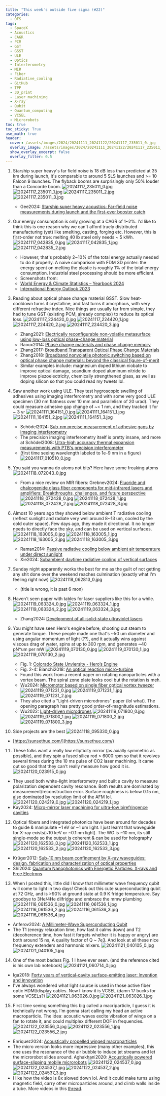 ```yaml
---
title: "This week's outside five sigma (#22)"
categories:
  - OFS
tags:
  - SpaceX
  - Acoustics
  - CAGR
  - PCM
  - GST
  - GSST
  - ULE
  - Optics
  - Interferometry
  - MIR
  - Fiber
  - Radiative_cooling
  - GitHub
  - TPP
  - 3D_print
  - Laser_machining
  - X-ray
  - Qubit
  - Quantum_computing
  - VCSEL
  - Microrobots
toc: true
toc_sticky: True
use_math: true
header:
  cover: /assets/images/2024/20241111_20241122/20241117_235011_0.jpg
  overlay_image: /assets/images/2024/20241111_20241122/20241117_235011_0.jpg
  show_overlay_excerpt: false
  overlay_filter: 0.5
---
```


1. Starship super heavy's far field noise is 18 dB less than predicted at 35 km during launch, it's comparable to around 5 SLS launches and >= 10 Falcon 9 launches. The flyback booms are surprisingly only 50% louder than a Concorde boom.
![20241117_235011_0.jpg](/assets/images/2024/20241111_20241122/20241117_235011_0.jpg)
![20241117_235011_1.jpg](/assets/images/2024/20241111_20241122/20241117_235011_1.jpg)
![20241117_235011_2.jpg](/assets/images/2024/20241111_20241122/20241117_235011_2.jpg)
![20241117_235011_3.jpg](/assets/images/2024/20241111_20241122/20241117_235011_3.jpg)
   - Gee2024: [Starship super heavy acoustics: Far-field noise measurements during launch and the first-ever booster catch](https://pubs.aip.org/jel/article/4/11/113601/3320807/Starship-super-heavy-acoustics-Far-field-noise)


2. Our energy consumption is only growing at a CAGR of 1~2%. I'd like to think this is one reason why we can't afford truely distributed manufacturing (yet) like smelting, casting, forging etc.
However, this is first-order not true: melting 40 lb steel only needs ~ 5 kWh.
![20241117_042835_0.jpg](/assets/images/2024/20241111_20241122/20241117_042835_0.jpg)
![20241117_042835_1.jpg](/assets/images/2024/20241111_20241122/20241117_042835_1.jpg)
![20241117_042835_2.jpg](/assets/images/2024/20241111_20241122/20241117_042835_2.jpg)
   - However, that's probably 2~10% of the total energy actually needed to do it properly. A naive comparison with FDM 3D printer: the energy spent on melting the plastic is roughly 1% of the total energy consumption.
Industrial steel processing should be more efficient.
   - Screenshots from:
   - [World Energy & Climate Statistics – Yearbook 2024](https://yearbook.enerdata.net/total-energy/world-consumption-statistics.html)
   - [International Energy Outlook 2023](https://www.eia.gov/outlooks/ieo/pdf/IEO2023_Narrative.pdf)

3. Reading about optical phase change material GSST. Slow heat-cooldown turns it crystalline, and fast turns it amorphous, with very different refractive index.
Nice things are usually far from simple, they had to tune GST (existing PCM, already complex) to reduce its optical loss.
![20241117_224420_0.jpg](/assets/images/2024/20241111_20241122/20241117_224420_0.jpg)
![20241117_224420_1.jpg](/assets/images/2024/20241111_20241122/20241117_224420_1.jpg)
![20241117_224420_2.jpg](/assets/images/2024/20241111_20241122/20241117_224420_2.jpg)
![20241117_224420_3.jpg](/assets/images/2024/20241111_20241122/20241117_224420_3.jpg)
   - Zhang2021: [Electrically reconfigurable non-volatile metasurface using low-loss optical phase-change material](https://www.nature.com/articles/s41565-021-00881-9)
   - Raoux2014: [Phase change materials and phase change memory](https://link.springer.com/article/10.1557/mrs.2014.139)
   - Zhang2017: [Broadband Transparent Optical Phase Change Materials](https://opg.optica.org/abstract.cfm?uri=CLEO_SI-2017-JTh5C.4)
   - Zhang2018: [Broadband nonvolatile photonic switching based on optical phase change materials: beyond the classical figure-of-merit](https://opg.optica.org/ol/abstract.cfm?uri=ol-43-1-94)
   - Similar examples include: magnesium doped lithium niobate to improve optical damage, scandium doped aluminum nitride to improve piezoelectricity, chemically strengthened glass, as well as doping silicon so that you could read my tweets lol.


4. Saw another work using ULE.
They test hygroscopic swelling of adhesives using imaging interferometry and with some very good ULE specimen (30 nm flatness over 10 mm and parallelism of 20 urad). They could measure adhesive gap change of ~< 1 nm, and they tracked it for ~ 3 yr
![20241111_164151_0.jpg](/assets/images/2024/20241111_20241122/20241111_164151_0.jpg)
![20241111_164151_1.jpg](/assets/images/2024/20241111_20241122/20241111_164151_1.jpg)
![20241111_164151_2.jpg](/assets/images/2024/20241111_20241122/20241111_164151_2.jpg)
![20241111_164151_3.jpg](/assets/images/2024/20241111_20241122/20241111_164151_3.jpg)
   - Schödel2024: [Sub-nm precise measurement of adhesive gaps by imaging interferometry](https://opg.optica.org/ao/fulltext.cfm?uri=ao-63-32-8359&id=563287)
   - The precision imaging interferometry itself is pretty insane, and more at Schödel2008: [Ultra-high accuracy thermal expansion measurements with PTB's precision interferometer](https://iopscience.iop.org/article/10.1088/0957-0233/19/8/084003)
   - (first time seeing wavelength labeled to 1e-9 nm in a figure)
   ![20241117_010510_0.jpg](/assets/images/2024/20241111_20241122/20241117_010510_0.jpg)


5. You said you wanna do atoms not bits? Here have some freaking atoms
![20241118_072043_0.jpg](/assets/images/2024/20241111_20241122/20241118_072043_0.jpg)
   - From a nice review on MIR fibers:
Grebnev2024: [Fluoride and chalcogenide glass fiber components for mid-infrared lasers and amplifiers: Breakthroughs, challenges, and future perspective](https://pubs.aip.org/app/article/9/11/110901/3320085/Fluoride-and-chalcogenide-glass-fiber-components)
   ![20241118_072428_0.jpg](/assets/images/2024/20241111_20241122/20241118_072428_0.jpg)
   ![20241118_072428_1.jpg](/assets/images/2024/20241111_20241122/20241118_072428_1.jpg)
   ![20241118_072428_2.jpg](/assets/images/2024/20241111_20241122/20241118_072428_2.jpg)
   ![20241118_072428_3.jpg](/assets/images/2024/20241111_20241122/20241118_072428_3.jpg)

6. Almost 10 years ago they showed below ambient T radiative cooling (reflect sunlight and radiate very well around 8~13 um, cooled by the cold outer space).
Few days ago, they made it directional. It no longer needs to directly face the sky, and can be used on vertical surfaces.
![20241118_163005_0.jpg](/assets/images/2024/20241111_20241122/20241118_163005_0.jpg)
![20241118_163005_1.jpg](/assets/images/2024/20241111_20241122/20241118_163005_1.jpg)
![20241118_163005_2.jpg](/assets/images/2024/20241111_20241122/20241118_163005_2.jpg)
![20241118_163005_3.jpg](/assets/images/2024/20241111_20241122/20241118_163005_3.jpg)
   - Raman2014: [Passive radiative cooling below ambient air temperature under direct sunlight](https://web.stanford.edu/group/fan/publication/Raman_Nature_515_540_2014.pdf)
   - Xie2024: [Subambient daytime radiative cooling of vertical surfaces](https://www.science.org/doi/10.1126/science.adn2524)

7. Sunday night apparently works the best for me as the guilt of not getting any shit done over the weekend reaches culmination (exactly what I'm feeling right now)
   ![20241118_062813_0.jpg](/assets/images/2024/20241111_20241122/20241118_062813_0.jpg)
   - (title is wrong, it is past 6 mon)

8. Haven't seen paper with tables for laser suppliers like this for a while.
![20241119_063324_0.jpg](/assets/images/2024/20241111_20241122/20241119_063324_0.jpg)
![20241119_063324_1.jpg](/assets/images/2024/20241111_20241122/20241119_063324_1.jpg)
![20241119_063324_2.jpg](/assets/images/2024/20241111_20241122/20241119_063324_2.jpg)
![20241119_063324_3.jpg](/assets/images/2024/20241111_20241122/20241119_063324_3.jpg)
   - Zhang2024: [Development of all-solid-state ultraviolet lasers](https://pubs.aip.org/lia/jla/article/36/4/041202/3319979/Development-of-all-solid-state-ultraviolet-lasers)


9. You might have seen Hero's engine before, shooting out steam to generate torque.
These people made one that's ~50 um diameter and using angular momentum of light (??), and it actually wins against viscous drag of water, spins at up to 300 rpm, and generates ~40 pN*um per mW 
![20241119_070130_0.jpg](/assets/images/2024/20241111_20241122/20241119_070130_0.jpg)
![20241119_070130_1.jpg](/assets/images/2024/20241111_20241122/20241119_070130_1.jpg)
![20241119_070130_2.jpg](/assets/images/2024/20241111_20241122/20241119_070130_2.jpg)
   - Fig. 1: [Colorado State Unviersity - Hero’s Engine](https://www.physics.colostate.edu/physics-demos/heros-engine/)
   - Fig. 2-4: Bianchi2018: [An optical reaction micro-turbine](https://www.nature.com/articles/s41467-018-06947-y)
   - Found this work from a recent paper on rotating nanoparticles with a vortex beam. The spiral zone plate looks cool but the rotation is meh.
   - Wu2024: [Micromotor based on single fiber optical vortex tweezer](https://pubs.aip.org/aip/app/article/9/11/116106/3319522/Micromotor-based-on-single-fiber-optical-vortex)
   ![20241119_071231_0.jpg](/assets/images/2024/20241111_20241122/20241119_071231_0.jpg)
   ![20241119_071231_1.jpg](/assets/images/2024/20241111_20241122/20241119_071231_1.jpg)
   ![20241119_071231_2.jpg](/assets/images/2024/20241111_20241122/20241119_071231_2.jpg)
   - They also cited a "Light-driven microdrones" paper (lol what). The opening paragraph has pretty good order-of-magnitude estimations.
   - Wu2022: [Light-driven microdrones](https://www.nature.com/articles/s41565-022-01099-z)
   ![20241119_071800_0.jpg](/assets/images/2024/20241111_20241122/20241119_071800_0.jpg)
   ![20241119_071800_1.jpg](/assets/images/2024/20241111_20241122/20241119_071800_1.jpg)
   ![20241119_071800_2.jpg](/assets/images/2024/20241111_20241122/20241119_071800_2.jpg)
   ![20241119_071800_3.jpg](/assets/images/2024/20241111_20241122/20241119_071800_3.jpg)

10. Side projects are the best
![20241118_095330_0.jpg](/assets/images/2024/20241111_20241122/20241118_095330_0.jpg)
- [https://sunsethue.com/](https://sunsethue.com/)

11. These folks want a really low ellipticity mirror (as axially symmetric as possible), and they spin a fused silica rod > 6000 rpm so that it revolves several times during the 10 ms pulse of CO2 laser machining. It came out so good that they can't really measure how good it is.
![20241120_023915_0.jpg](/assets/images/2024/20241111_20241122/20241120_023915_0.jpg)
   - They used both white-light interferometry and built a cavity to measure polarization dependent cavity resonance. Both results are dominated by measurement/reconstruction error.
Surface roughness is below 0.15 nm, also dominated by resolution limit of the AFM lol.
   ![20241120_024219_0.jpg](/assets/images/2024/20241111_20241122/20241120_024219_0.jpg)
   ![20241120_024219_1.jpg](/assets/images/2024/20241111_20241122/20241120_024219_1.jpg)
   - Kay2024: [Micro-mirror laser machining for ultra-low birefringence cavities](https://opg.optica.org/oe/fulltext.cfm?uri=oe-32-24-43654&id=563517)

12. Optical fibers and integrated photonics have been around for decades to guide & manipulate ~1 eV or ~1 um light. I just learnt that waveguide for X-ray exists(~10 keV or ~0.1 nm light).
The WG is ~10 nm, its still single-mode so the output is coherent & can be used for holography
![20241120_162533_0.jpg](/assets/images/2024/20241111_20241122/20241120_162533_0.jpg)
![20241120_162533_1.jpg](/assets/images/2024/20241111_20241122/20241120_162533_1.jpg)
![20241120_162533_2.jpg](/assets/images/2024/20241111_20241122/20241120_162533_2.jpg)
![20241120_162533_3.jpg](/assets/images/2024/20241111_20241122/20241120_162533_3.jpg)
   - Krüger2012: [Sub-10 nm beam confinement by X-ray waveguides: design, fabrication and characterization of optical properties](https://journals.iucr.org/s/issues/2012/02/00/mo5024/index.html)
   - Shi2024: [Quantum Nanophotonics with Energetic Particles: X-rays and Free Electrons](https://arxiv.org/abs/2411.09019)

13. When I posted this, little did I know that millimeter wave frequency qubit will come to light in two days!
Check out this cute superconducting qubit at 72 GHz, and is >90% at ground state at 0.9 K fridge temperature.
Say goodbye to 3He/4He dilfridge and embrace the mmw plumbing
![20241116_061536_0.jpg](/assets/images/2024/20241111_20241122/20241116_061536_0.jpg)
![20241116_061536_1.jpg](/assets/images/2024/20241111_20241122/20241116_061536_1.jpg)
![20241116_061536_2.jpg](/assets/images/2024/20241111_20241122/20241116_061536_2.jpg)
![20241116_061536_3.jpg](/assets/images/2024/20241111_20241122/20241116_061536_3.jpg)
![20241116_061536_4.jpg](/assets/images/2024/20241111_20241122/20241116_061536_4.jpg)
   - Anferov2024: [A Millimeter-Wave Superconducting Qubit](https://arxiv.org/abs/2411.11170)
   - The T1 (energy relaxation time, how fast it calms down) and T2 (decoherence time, how fast it forgets whether it is happy or angry) are both around 15 ns, A quality factor of Q ~ 7e3.
And look at all these nice frequency extenders and harmonic mixers.
   ![20241121_040105_0.jpg](/assets/images/2024/20241111_20241122/20241121_040105_0.jpg)
   ![20241121_040105_1.jpg](/assets/images/2024/20241111_20241122/20241121_040105_1.jpg)

14. One of the most badass Fig. 1 I have ever seen.
(and the reference cited is his own lab notebook)
![20241121_060714_0.jpg](/assets/images/2024/20241111_20241122/20241121_060714_0.jpg)
   - Iga2018: [Forty years of vertical-cavity surface-emitting laser: Invention and innovation](https://iopscience.iop.org/article/10.7567/JJAP.57.08PA01)
   - I've always wondered what light source is used in those active fiber optic HDMI/display cables. Now I know it is VCSEL
(damn 17 bucks for some VCSELs?)
   ![20241121_063026_0.jpg](/assets/images/2024/20241111_20241122/20241121_063026_0.jpg)
   ![20241121_063026_1.jpg](/assets/images/2024/20241111_20241122/20241121_063026_1.jpg)

15. First time seeing something this big called a macriparticle, I guess it is technically not wrong. I'm gonna start calling my head an active macroparticle.
The idea: acoustic waves excite vibration of wings on a fan to rotate it, and could multiplex different DOF in frequencies.
![20241122_023556_0.jpg](/assets/images/2024/20241111_20241122/20241122_023556_0.jpg)
![20241122_023556_1.jpg](/assets/images/2024/20241111_20241122/20241122_023556_1.jpg)
![20241122_023556_2.jpg](/assets/images/2024/20241111_20241122/20241122_023556_2.jpg)
   - Enriquez2024: [Acoustically propelled winged macroparticles](https://pubs.aip.org/aip/jap/article/136/19/194901/3321166/Acoustically-propelled-winged-macroparticles)
   - The micro version looks more impressive (many other examples), this one uses the resonance of the air bubble to induce jet streams and let the microrobot slides around.
Aghakhani2020: [Acoustically powered surface-slipping mobile microrobots](https://www.pnas.org/doi/full/10.1073/pnas.1920099117)
   ![20241122_024537_0.jpg](/assets/images/2024/20241111_20241122/20241122_024537_0.jpg)
   ![20241122_024537_1.jpg](/assets/images/2024/20241111_20241122/20241122_024537_1.jpg)
   ![20241122_024537_2.jpg](/assets/images/2024/20241111_20241122/20241122_024537_2.jpg)
   ![20241122_024537_3.jpg](/assets/images/2024/20241111_20241122/20241122_024537_3.jpg)
   - I like how the video is 8x slowed down lol. And it could make turns using magnetic field, carry other microparticles around, and climb walls inside a tube. More videos in this [thread](https://x.com/jwt0625/status/1859790307266789439).
